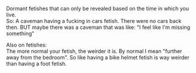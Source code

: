 Dormant fetishes that can only be revealed based on the time in which you live.  
So: A caveman having a fucking in cars fetish. There were no cars back then. BUT maybe there was a caveman that was like: "I feel like I'm missing something"

Also on fetishes:  
The more normal your fetish, the weirder it is. By normal I mean "further away from the bedroom". So like having a bike helmet fetish is way weirder than having a foot fetish.